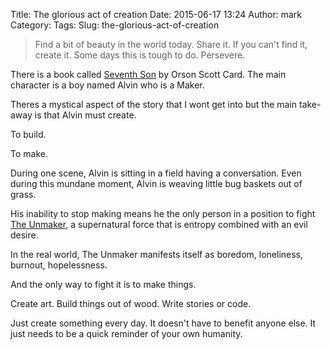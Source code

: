 Title: The glorious act of creation
Date: 2015-06-17 13:24
Author: mark
Category: 
Tags: 
Slug: the-glorious-act-of-creation

> Find a bit of beauty in the world today.
> Share it.
> If you can't find it, create it. Some days this is tough to do.
> Persevere.

There is a book called [Seventh Son](https://en.wikipedia.org/wiki/Seventh_Son_(novel)) by Orson Scott Card. The main character is a boy named Alvin who is a Maker.

Theres a mystical aspect of the story that I wont get into but the main take-away is that Alvin must create.

To build.

To make.

During one scene, Alvin is sitting in a field having a conversation. Even during this mundane moment, Alvin is weaving little bug baskets out of grass.

His inability to stop making means he the only person in a position to fight [The Unmaker](https://en.wikipedia.org/wiki/The_Unmaker), a supernatural force that is entropy combined with an evil desire.

In the real world, The Unmaker manifests itself as boredom, loneliness, burnout, hopelessness.

And the only way to fight it is to make things.

Create art. Build things out of wood. Write stories or code.

Just create something every day. It doesn't have to benefit anyone else. It just needs to be a quick reminder of your own humanity.


